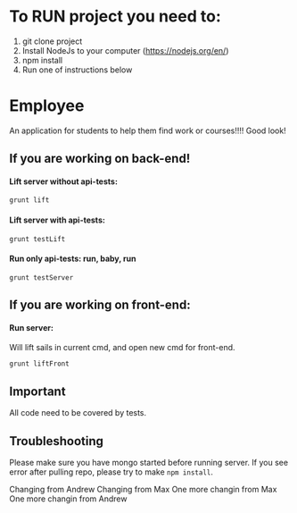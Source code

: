# To RUN project you need to:
1) git clone project
2) Install NodeJs to your computer (https://nodejs.org/en/)
3) npm install
4) Run one of instructions below 

# Employee

An application for students to help them find work or courses!!!!
Good look!


## If you are working on back-end!

#### Lift server without api-tests:
```
grunt lift
```

#### Lift server with api-tests:
```
grunt testLift
```

#### Run only api-tests: run, baby, run
```
grunt testServer
```

## If you are working on front-end:

#### Run server:
Will lift sails in current cmd, and open new cmd for front-end.
```
grunt liftFront
```

## Important
All code need to be covered by tests.

## Troubleshooting
Please make sure you have mongo started before running server.
If you see error after pulling repo, please try to make `npm install`.

Changing from Andrew
Changing from Max
One more changin from Max
One more changin from Andrew
